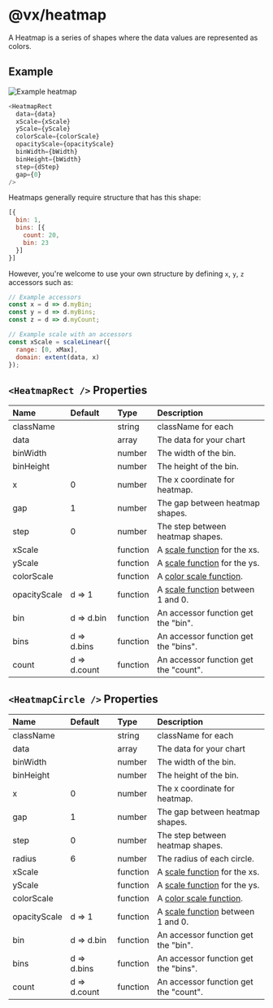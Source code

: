 # @vx/heatmap

A Heatmap is a series of shapes where the data values are represented as colors.

## Example

![Example heatmap](http://i.imgur.com/OzSD3X3.png)

``` js
<HeatmapRect
  data={data}
  xScale={xScale}
  yScale={yScale}
  colorScale={colorScale}
  opacityScale={opacityScale}
  binWidth={bWidth}
  binHeight={bWidth}
  step={dStep}
  gap={0}
/>
```

Heatmaps generally require structure that has this shape:

``` js
[{
  bin: 1,
  bins: [{
    count: 20,
    bin: 23
  }]
}]
```

However, you're welcome to use your own structure by defining `x`, `y`, `z` accessors such as:

``` js
// Example accessors
const x = d => d.myBin;
const y = d => d.myBins;
const z = d => d.myCount;

// Example scale with an accessors
const xScale = scaleLinear({
  range: [0, xMax],
  domain: extent(data, x)
});
```

## `<HeatmapRect />` Properties

|     Name     |   Default    |   Type   |                                           Description                                           |
|:------------ |:------------ |:-------- |:----------------------------------------------------------------------------------------------- |
| className    |              | string   | className for each <rect/>                                                                      |
| data         |              | array    | The data for your chart                                                                         |
| binWidth     |              | number   | The width of the bin.                                                                           |
| binHeight    |              | number   | The height of the bin.                                                                          |
| x            | 0            | number   | The x coordinate for heatmap.                                                                   |
| gap          | 1            | number   | The gap between heatmap shapes.                                                                 |
| step         | 0            | number   | The step between heatmap shapes.                                                                |
| xScale       |              | function | A [scale function](https://github.com/hshoff/vx/tree/master/packages/vx-scale) for the xs.      |
| yScale       |              | function | A [scale function](https://github.com/hshoff/vx/tree/master/packages/vx-scale) for the ys.      |
| colorScale   |              | function | A [color scale function](https://github.com/hshoff/vx/tree/master/packages/vx-scale).           |
| opacityScale | d => 1       | function | A [scale function](https://github.com/hshoff/vx/tree/master/packages/vx-scale) between 1 and 0. |
| bin          | d => d.bin   | function | An accessor function get the "bin".                                                             |
| bins         | d => d.bins  | function | An accessor function get the "bins".                                                            |
| count        | d => d.count | function | An accessor function get the "count".                                                           |

## `<HeatmapCircle />` Properties

|     Name     |   Default    |   Type   |                                           Description                                           |
|:------------ |:------------ |:-------- |:----------------------------------------------------------------------------------------------- |
| className    |              | string   | className for each <circle/>                                                                    |
| data         |              | array    | The data for your chart                                                                         |
| binWidth     |              | number   | The width of the bin.                                                                           |
| binHeight    |              | number   | The height of the bin.                                                                          |
| x            | 0            | number   | The x coordinate for heatmap.                                                                   |
| gap          | 1            | number   | The gap between heatmap shapes.                                                                 |
| step         | 0            | number   | The step between heatmap shapes.                                                                |
| radius       | 6            | number   | The radius of each circle.                                                                      |
| xScale       |              | function | A [scale function](https://github.com/hshoff/vx/tree/master/packages/vx-scale) for the xs.      |
| yScale       |              | function | A [scale function](https://github.com/hshoff/vx/tree/master/packages/vx-scale) for the ys.      |
| colorScale   |              | function | A [color scale function](https://github.com/hshoff/vx/tree/master/packages/vx-scale).           |
| opacityScale | d => 1       | function | A [scale function](https://github.com/hshoff/vx/tree/master/packages/vx-scale) between 1 and 0. |
| bin          | d => d.bin   | function | An accessor function get the "bin".                                                             |
| bins         | d => d.bins  | function | An accessor function get the "bins".                                                            |
| count        | d => d.count | function | An accessor function get the "count".                                                           |
